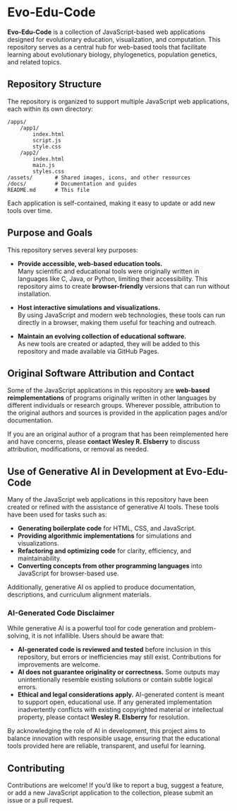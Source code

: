 # Evo-Edu-Code

**Evo-Edu-Code** is a collection of JavaScript-based web applications designed for evolutionary education, visualization, and computation. This repository serves as a central hub for web-based tools that facilitate learning about evolutionary biology, phylogenetics, population genetics, and related topics.

## Repository Structure

The repository is organized to support multiple JavaScript web applications, each within its own directory:

```
/apps/
    /app1/
        index.html
        script.js
        style.css
    /app2/
        index.html
        main.js
        styles.css
/assets/       # Shared images, icons, and other resources
/docs/         # Documentation and guides
README.md      # This file
```

Each application is self-contained, making it easy to update or add new tools over time.

## Purpose and Goals

This repository serves several key purposes:

- **Provide accessible, web-based education tools.**  
  Many scientific and educational tools were originally written in languages like C, Java, or Python, limiting their accessibility. This repository aims to create **browser-friendly** versions that can run without installation.
  
- **Host interactive simulations and visualizations.**  
  By using JavaScript and modern web technologies, these tools can run directly in a browser, making them useful for teaching and outreach.

- **Maintain an evolving collection of educational software.**  
  As new tools are created or adapted, they will be added to this repository and made available via GitHub Pages.

## Original Software Attribution and Contact

Some of the JavaScript applications in this repository are **web-based reimplementations** of programs originally written in other languages by different individuals or research groups. Wherever possible, attribution to the original authors and sources is provided in the application pages and/or documentation.

If you are an original author of a program that has been reimplemented here and have concerns, please **contact Wesley R. Elsberry** to discuss attribution, modifications, or removal as needed.

## Use of Generative AI in Development at Evo-Edu-Code

Many of the JavaScript web applications in this repository have been created or refined with the assistance of generative AI tools. These tools have been used for tasks such as:

- **Generating boilerplate code** for HTML, CSS, and JavaScript.
- **Providing algorithmic implementations** for simulations and visualizations.
- **Refactoring and optimizing code** for clarity, efficiency, and maintainability.
- **Converting concepts from other programming languages** into JavaScript for browser-based use.

Additionally, generative AI os applied to produce documentation, descriptions, and curriculum alignment materials.

### AI-Generated Code Disclaimer

While generative AI is a powerful tool for code generation and problem-solving, it is not infallible. Users should be aware that:

- **AI-generated code is reviewed and tested** before inclusion in this repository, but errors or inefficiencies may still exist. Contributions for improvements are welcome.
- **AI does not guarantee originality or correctness.** Some outputs may unintentionally resemble existing solutions or contain subtle logical errors.
- **Ethical and legal considerations apply.** AI-generated content is meant to support open, educational use. If any generated implementation inadvertently conflicts with existing copyrighted material or intellectual property, please contact **Wesley R. Elsberry** for resolution.

By acknowledging the role of AI in development, this project aims to balance innovation with responsible usage, ensuring that the educational tools provided here are reliable, transparent, and useful for learning.


## Contributing

Contributions are welcome! If you’d like to report a bug, suggest a feature, or add a new JavaScript application to the collection, please submit an issue or a pull request.
